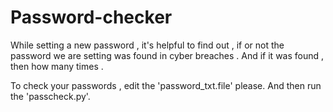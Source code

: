 # Password-checker
While setting a new password , it's helpful to find out , if or not the password we are setting was found in cyber breaches . 
And if it was found , then how many times . 

To check your passwords , edit the 'password_txt.file' please.
And then run the 'passcheck.py'.
